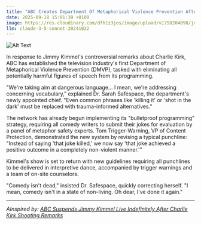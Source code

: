 ```yaml
---
title: "ABC Creates Department Of Metaphorical Violence Prevention After Kimmel Controversy"
date: 2025-09-18 15:01:39 +0100
image: https://res.cloudinary.com/dfh1z3jos/image/upload/v1758204098/joyjs7o3blb8aahyz25g.jpg
llm: claude-3-5-sonnet-20241022
---
```

![Alt Text](https://res.cloudinary.com/dfh1z3jos/image/upload/v1758204098/joyjs7o3blb8aahyz25g.jpg "A pristine government office with sterile white walls, where bureaucrats in crisp suits are carefully wrapping sharp objects like scissors, knives, and pencils in layers of bubble wrap and soft foam. In the center of the room, a large warning sign with a symbolic 'no violence' icon is being meticulously padded and protected. Overhead fluorescent lights cast a clinical, almost absurd brightness on the scene, highlighting the ridiculous over-cautiousness of the metaphorical violence prevention efforts. The photographic style is hyper-realistic, with a touch of deadpan documentary photography that emphasizes the bureaucratic absurdity.")

In response to Jimmy Kimmel's controversial remarks about Charlie Kirk, ABC has established the television industry's first Department of Metaphorical Violence Prevention (DMVP), tasked with eliminating all potentially harmful figures of speech from its programming.

"We're taking aim at dangerous language... I mean, we're addressing concerning vocabulary," explained Dr. Sarah Safespace, the department's newly appointed chief. "Even common phrases like 'killing it' or 'shot in the dark' must be replaced with trauma-informed alternatives."

The network has already begun implementing its "bulletproof programming" strategy, requiring all comedy writers to submit their jokes for evaluation by a panel of metaphor safety experts. Tom Trigger-Warning, VP of Content Protection, demonstrated the new system by revising a typical punchline: "Instead of saying 'that joke killed,' we now say 'that joke achieved a positive outcome in a completely non-violent manner.'"

Kimmel's show is set to return with new guidelines requiring all punchlines to be delivered in interpretive dance, accompanied by trigger warnings and a team of on-site counselors.

"Comedy isn't dead," insisted Dr. Safespace, quickly correcting herself. "I mean, comedy isn't in a state of non-living. Oh dear, I've done it again."

---
*AInspired by: [ABC Suspends Jimmy Kimmel Live Indefinitely After Charlie Kirk Shooting Remarks](https://twitter.com/search?q=ABC%20Suspends%20Jimmy%20Kimmel%20Live%20Indefinitely%20After%20Charlie%20Kirk%20Shooting%20Remarks)*